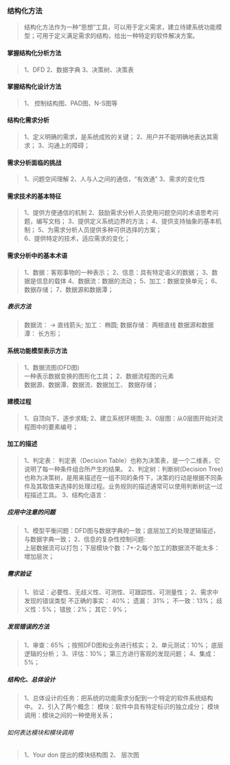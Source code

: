### 结构化方法
>结构化方法作为一种“思想”工具，可以用于定义需求，建立待建系统功能模型；可用于定义满足需求的结构，给出一种特定的软件解决方案。
#### 掌握结构化分析方法
>1、DFD
>2、数据字典
>3、决策树、决策表
#### 掌握结构化设计方法
>1、 控制结构图、PAD图、N-S图等
#### 结构化需求分析
>1、定义明确的需求，是系统成败的关键；
>2、用户并不能明确地表达其需求；
>3、沟通上的障碍；
#### 需求分析面临的挑战
>1、问题空间理解
>2、人与人之间的通信，“有效通”
>3、需求的变化性
#### 需求技术的基本特征
>1、提供方便通信的机制
>2、鼓励需求分析人员使用问题空间的术语思考问题，编写文档；
>3、提供定义系统边界的方法；
>4、提供支持抽象的基本机制；
>5、为需求分析人员提供多种可供选择的方案；                                                                                  
>6、提供特定的技术，适应需求的变化；
#### 需求分析中的基本术语
>1、数据：客观事物的一种表示；
>2、信息：具有特定语义的数据；
>3、数据是信息的载体
>4、数据流：数据的流动；
>5、加工：数据变换单元；
>6、数据存储；
>7、数据源和数据潭；
##### 表示方法
>数据流： ->  直线箭头;
> 加工： 椭圆;
>数据存储： 两根直线
>数据源和数据潭： 长方形；
#### 系统功能模型表示方法
>1、数据流图(DFD图)  
一种表示数据变换的图形化工具；
>2、数据流程图的元素  
数据源、数据潭、数据流、数据加工、
数据存储；
#### 建模过程
>1、自顶向下、逐步求精;
>2、建立系统环境图;
>3、0层图：从0层图开始对流程图中的要素编号；
#### 加工的描述
>1、判定表： 判定表（Decision Table）也称为决策表，是一个二维表，它说明了每一种条件组合所产生的结果。
>2、判定树：判断树(Decision Tree)也称为决策树，是用来描述在一组不同的条件下，决策的行动是根据不同条件及其取值来选择的处理过程。业务规则的描述通常可以使用判断树这一过程描述工具。
>3、结构化语言：
##### 应用中注意的问题
>1、模型平衡问题：DFD图与数据字典的一致；底层加工的处理逻辑描述，与数据字典一致；
>2、信息的复杂性控制问题:  
上层数据流可以打包；下层模块个数：7+-2;每个加工的数据流不能太多：增加层次；
##### 需求验证
>1、验证：必要性、无歧义性、可测性、可跟踪性、可测量性；
>2、需求中发现的错误类型
不正确的事实： 40%；
遗漏： 31%；
不一致：13%；
歧义性：5%；
错放：2%；
其它：9%；
##### 发现错误的方法
>1、审查：65% ；按照DFD图和业务进行核实；
>2、单元测试：10%； 底层逻辑的分析；
>3、评估：10%； 第三方进行客观的发现问题；
>4、集成：5%；
##### 结构化、总体设计
>1、总体设计的任务：把系统的功能需求分配到一个特定的软件系统结构中。
>2、引入了两个概念：
   模块：软件中具有特定标识的独立成分；
   模块调用：模块之间的一种使用关系；

###### 如何表达模块和模块调用
>1、Your don 提出的模块结构图
>2、 层次图


























































